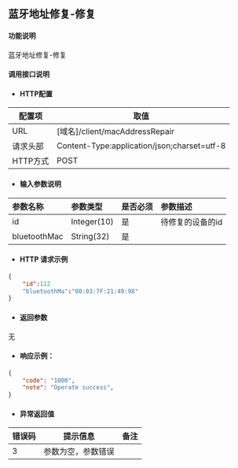 ## 蓝牙地址修复-修复

#### 功能说明

蓝牙地址修复-修复

#### 调用接口说明

* #### HTTP配置

| 配置项 | 取值 |
| --- | --- |
| URL | \[域名\]/client/macAddressRepair|
| 请求头部 | Content-Type:application/json;charset=utf-8 |
| HTTP方式 | POST|

* #### 输入参数说明

| 参数名称 | 参数类型 | 是否必须 | 参数描述 |
| :--- | :--- | :--- | :--- |
| id| Integer\(10\) | 是 | 待修复的设备的id|
| bluetoothMac| String\(32\) | 是 | |


* #### HTTP 请求示例
```json
{
    "id":112
    "bluetoothMa":"00:03:7F:21:49:98"
}
```


* #### 返回参数
无


* #### 响应示例：

```json
{
    "code": "1000",
    "note": "Operate success",
}
```


* #### 异常返回值

| 错误码 | 提示信息 | 备注 |
| --- | --- | --- |
| 3| 参数为空，参数错误 | |




